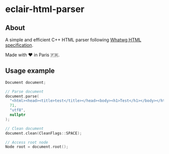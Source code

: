 # eclair-html-parser

## About

A simple and efficient C++ HTML parser following [Whatwg HTML specification](https://html.spec.whatwg.org/multipage/).

Made with ❤️ in Paris 🇫🇷.

## Usage example

```cpp
Document document;

// Parse document
document.parse(
  "<html><head><title>test</title></head><body><h1>Test</h1></body></html>",
  71,
  "utf8",
  nullptr
);

// Clean document
document.clean(CleanFlags::SPACE);

// Access root node
Node root = document.root();
```
